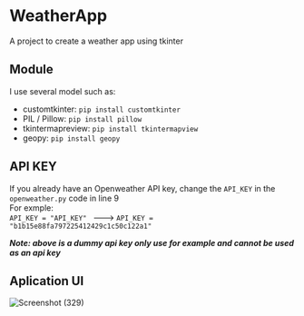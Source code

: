 # WeatherApp
A project to create a weather app using tkinter

## Module
I use several model such as:
* customtkinter: `pip install customtkinter`
* PIL / Pillow: `pip install pillow`
* tkintermapreview: `pip install tkintermapview`
* geopy: `pip install geopy`

## API KEY
If you already have an Openweather API key, change the `API_KEY` in the `openweather.py` code in line 9 <br>
For exmple: <br>
```API_KEY = "API_KEY" ``` --->  ```API_KEY = "b1b15e88fa797225412429c1c50c122a1" ```

***Note: above is a dummy api key only use for example and cannot be used as an api key***

## Aplication UI
![Screenshot (329)](https://github.com/Eleazer85/WeatherApp/assets/72891905/1d4efd17-8a53-41da-9ddf-6355681e4837)
